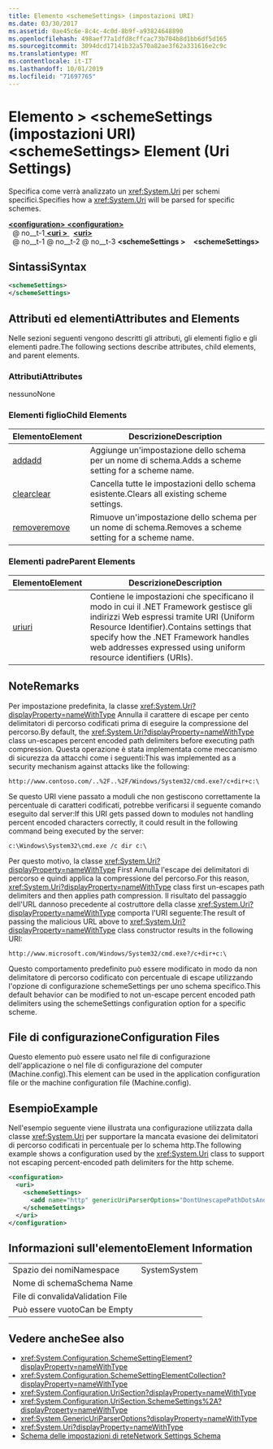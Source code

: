 ```yaml
---
title: Elemento <schemeSettings> (impostazioni URI)
ms.date: 03/30/2017
ms.assetid: 0ae45c6e-8c4c-4c0d-8b9f-a93824648890
ms.openlocfilehash: 498aef77a1dfd8cffcac73b704b8d1bb6df5d165
ms.sourcegitcommit: 3094dcd17141b32a570a82ae3f62a331616e2c9c
ms.translationtype: MT
ms.contentlocale: it-IT
ms.lasthandoff: 10/01/2019
ms.locfileid: "71697765"
---
```

# <a name="schemesettings-element-uri-settings"></a><span data-ttu-id="81ea4-102">Elemento > \<schemeSettings (impostazioni URI)</span><span class="sxs-lookup"><span data-stu-id="81ea4-102">\<schemeSettings> Element (Uri Settings)</span></span>
<span data-ttu-id="81ea4-103">Specifica come verrà analizzato un <xref:System.Uri> per schemi specifici.</span><span class="sxs-lookup"><span data-stu-id="81ea4-103">Specifies how a <xref:System.Uri> will be parsed for specific schemes.</span></span>  
  
[<span data-ttu-id="81ea4-104"> **\<configuration>** </span><span class="sxs-lookup"><span data-stu-id="81ea4-104">**\<configuration>**</span></span>](../configuration-element.md)  
<span data-ttu-id="81ea4-105">&nbsp; @ no__t-1[ **\<uri >** ](uri-element-uri-settings.md)</span><span class="sxs-lookup"><span data-stu-id="81ea4-105">&nbsp;&nbsp;[**\<uri>**](uri-element-uri-settings.md)</span></span>  
<span data-ttu-id="81ea4-106">&nbsp; @ no__t-1 @ no__t-2 @ no__t-3 **\<schemeSettings >**</span><span class="sxs-lookup"><span data-stu-id="81ea4-106">&nbsp;&nbsp;&nbsp;&nbsp;**\<schemeSettings>**</span></span>  
  
## <a name="syntax"></a><span data-ttu-id="81ea4-107">Sintassi</span><span class="sxs-lookup"><span data-stu-id="81ea4-107">Syntax</span></span>  
  
```xml  
<schemeSettings>   
</schemeSettings>  
```  
  
## <a name="attributes-and-elements"></a><span data-ttu-id="81ea4-108">Attributi ed elementi</span><span class="sxs-lookup"><span data-stu-id="81ea4-108">Attributes and Elements</span></span>  
 <span data-ttu-id="81ea4-109">Nelle sezioni seguenti vengono descritti gli attributi, gli elementi figlio e gli elementi padre.</span><span class="sxs-lookup"><span data-stu-id="81ea4-109">The following sections describe attributes, child elements, and parent elements.</span></span>  
  
### <a name="attributes"></a><span data-ttu-id="81ea4-110">Attributi</span><span class="sxs-lookup"><span data-stu-id="81ea4-110">Attributes</span></span>  
 <span data-ttu-id="81ea4-111">nessuno</span><span class="sxs-lookup"><span data-stu-id="81ea4-111">None</span></span>  
  
### <a name="child-elements"></a><span data-ttu-id="81ea4-112">Elementi figlio</span><span class="sxs-lookup"><span data-stu-id="81ea4-112">Child Elements</span></span>  
  
|<span data-ttu-id="81ea4-113">**Elemento**</span><span class="sxs-lookup"><span data-stu-id="81ea4-113">**Element**</span></span>|<span data-ttu-id="81ea4-114">**Descrizione**</span><span class="sxs-lookup"><span data-stu-id="81ea4-114">**Description**</span></span>|  
|-----------------|---------------------|  
|[<span data-ttu-id="81ea4-115">add</span><span class="sxs-lookup"><span data-stu-id="81ea4-115">add</span></span>](add-element-for-schemesettings-uri-settings.md)|<span data-ttu-id="81ea4-116">Aggiunge un'impostazione dello schema per un nome di schema.</span><span class="sxs-lookup"><span data-stu-id="81ea4-116">Adds a scheme setting for a scheme name.</span></span>|  
|[<span data-ttu-id="81ea4-117">clear</span><span class="sxs-lookup"><span data-stu-id="81ea4-117">clear</span></span>](clear-element-for-schemesettings-uri-settings.md)|<span data-ttu-id="81ea4-118">Cancella tutte le impostazioni dello schema esistente.</span><span class="sxs-lookup"><span data-stu-id="81ea4-118">Clears all existing scheme settings.</span></span>|  
|[<span data-ttu-id="81ea4-119">remove</span><span class="sxs-lookup"><span data-stu-id="81ea4-119">remove</span></span>](remove-element-for-schemesettings-uri-settings.md)|<span data-ttu-id="81ea4-120">Rimuove un'impostazione dello schema per un nome di schema.</span><span class="sxs-lookup"><span data-stu-id="81ea4-120">Removes a scheme setting for a scheme name.</span></span>|  
  
### <a name="parent-elements"></a><span data-ttu-id="81ea4-121">Elementi padre</span><span class="sxs-lookup"><span data-stu-id="81ea4-121">Parent Elements</span></span>  
  
|<span data-ttu-id="81ea4-122">**Elemento**</span><span class="sxs-lookup"><span data-stu-id="81ea4-122">**Element**</span></span>|<span data-ttu-id="81ea4-123">**Descrizione**</span><span class="sxs-lookup"><span data-stu-id="81ea4-123">**Description**</span></span>|  
|-----------------|---------------------|  
|[<span data-ttu-id="81ea4-124">uri</span><span class="sxs-lookup"><span data-stu-id="81ea4-124">uri</span></span>](uri-element-uri-settings.md)|<span data-ttu-id="81ea4-125">Contiene le impostazioni che specificano il modo in cui il .NET Framework gestisce gli indirizzi Web espressi tramite URI (Uniform Resource Identifier).</span><span class="sxs-lookup"><span data-stu-id="81ea4-125">Contains settings that specify how the .NET Framework handles web addresses expressed using uniform resource identifiers (URIs).</span></span>|  
  
## <a name="remarks"></a><span data-ttu-id="81ea4-126">Note</span><span class="sxs-lookup"><span data-stu-id="81ea4-126">Remarks</span></span>  
 <span data-ttu-id="81ea4-127">Per impostazione predefinita, la classe <xref:System.Uri?displayProperty=nameWithType> Annulla il carattere di escape per cento delimitatori di percorso codificati prima di eseguire la compressione del percorso.</span><span class="sxs-lookup"><span data-stu-id="81ea4-127">By default, the <xref:System.Uri?displayProperty=nameWithType> class un-escapes percent encoded path delimiters before executing path compression.</span></span> <span data-ttu-id="81ea4-128">Questa operazione è stata implementata come meccanismo di sicurezza da attacchi come i seguenti:</span><span class="sxs-lookup"><span data-stu-id="81ea4-128">This was implemented as a security mechanism against attacks like the following:</span></span>  
  
 `http://www.contoso.com/..%2F..%2F/Windows/System32/cmd.exe?/c+dir+c:\`  
  
 <span data-ttu-id="81ea4-129">Se questo URI viene passato a moduli che non gestiscono correttamente la percentuale di caratteri codificati, potrebbe verificarsi il seguente comando eseguito dal server:</span><span class="sxs-lookup"><span data-stu-id="81ea4-129">If this URI gets passed down to modules not handling percent encoded characters correctly, it could result in the following command being executed by the server:</span></span>  
  
 `c:\Windows\System32\cmd.exe /c dir c:\`  
  
 <span data-ttu-id="81ea4-130">Per questo motivo, la classe <xref:System.Uri?displayProperty=nameWithType> First Annulla l'escape dei delimitatori di percorso e quindi applica la compressione del percorso.</span><span class="sxs-lookup"><span data-stu-id="81ea4-130">For this reason, <xref:System.Uri?displayProperty=nameWithType> class first un-escapes path delimiters and then applies path compression.</span></span> <span data-ttu-id="81ea4-131">Il risultato del passaggio dell'URL dannoso precedente al costruttore della classe <xref:System.Uri?displayProperty=nameWithType> comporta l'URI seguente:</span><span class="sxs-lookup"><span data-stu-id="81ea4-131">The result of passing the malicious URL above to <xref:System.Uri?displayProperty=nameWithType> class constructor results in the following URI:</span></span>  
  
 `http://www.microsoft.com/Windows/System32/cmd.exe?/c+dir+c:\`  
  
 <span data-ttu-id="81ea4-132">Questo comportamento predefinito può essere modificato in modo da non delimitatore di percorso codificato con percentuale di escape utilizzando l'opzione di configurazione schemeSettings per uno schema specifico.</span><span class="sxs-lookup"><span data-stu-id="81ea4-132">This default behavior can be modified to not un-escape percent encoded path delimiters using the schemeSettings configuration option for a specific scheme.</span></span>  
  
## <a name="configuration-files"></a><span data-ttu-id="81ea4-133">File di configurazione</span><span class="sxs-lookup"><span data-stu-id="81ea4-133">Configuration Files</span></span>  
 <span data-ttu-id="81ea4-134">Questo elemento può essere usato nel file di configurazione dell'applicazione o nel file di configurazione del computer (Machine.config).</span><span class="sxs-lookup"><span data-stu-id="81ea4-134">This element can be used in the application configuration file or the machine configuration file (Machine.config).</span></span>  
  
## <a name="example"></a><span data-ttu-id="81ea4-135">Esempio</span><span class="sxs-lookup"><span data-stu-id="81ea4-135">Example</span></span>  
 <span data-ttu-id="81ea4-136">Nell'esempio seguente viene illustrata una configurazione utilizzata dalla classe <xref:System.Uri> per supportare la mancata evasione dei delimitatori di percorso codificati in percentuale per lo schema http.</span><span class="sxs-lookup"><span data-stu-id="81ea4-136">The following example shows a configuration used by the <xref:System.Uri> class to support not escaping percent-encoded path delimiters for the http scheme.</span></span>  
  
```xml  
<configuration>  
  <uri>  
    <schemeSettings>  
      <add name="http" genericUriParserOptions="DontUnescapePathDotsAndSlashes"/>  
    </schemeSettings>  
  </uri>  
</configuration>  
```  
  
## <a name="element-information"></a><span data-ttu-id="81ea4-137">Informazioni sull'elemento</span><span class="sxs-lookup"><span data-stu-id="81ea4-137">Element Information</span></span>  
  
|||
|-|-|  
|<span data-ttu-id="81ea4-138">Spazio dei nomi</span><span class="sxs-lookup"><span data-stu-id="81ea4-138">Namespace</span></span>|<span data-ttu-id="81ea4-139">System</span><span class="sxs-lookup"><span data-stu-id="81ea4-139">System</span></span>|  
|<span data-ttu-id="81ea4-140">Nome di schema</span><span class="sxs-lookup"><span data-stu-id="81ea4-140">Schema Name</span></span>||  
|<span data-ttu-id="81ea4-141">File di convalida</span><span class="sxs-lookup"><span data-stu-id="81ea4-141">Validation File</span></span>||  
|<span data-ttu-id="81ea4-142">Può essere vuoto</span><span class="sxs-lookup"><span data-stu-id="81ea4-142">Can be Empty</span></span>||  
  
## <a name="see-also"></a><span data-ttu-id="81ea4-143">Vedere anche</span><span class="sxs-lookup"><span data-stu-id="81ea4-143">See also</span></span>

- <xref:System.Configuration.SchemeSettingElement?displayProperty=nameWithType>
- <xref:System.Configuration.SchemeSettingElementCollection?displayProperty=nameWithType>
- <xref:System.Configuration.UriSection?displayProperty=nameWithType>
- <xref:System.Configuration.UriSection.SchemeSettings%2A?displayProperty=nameWithType>
- <xref:System.GenericUriParserOptions?displayProperty=nameWithType>
- <xref:System.Uri?displayProperty=nameWithType>
- [<span data-ttu-id="81ea4-144">Schema delle impostazioni di rete</span><span class="sxs-lookup"><span data-stu-id="81ea4-144">Network Settings Schema</span></span>](index.md)
